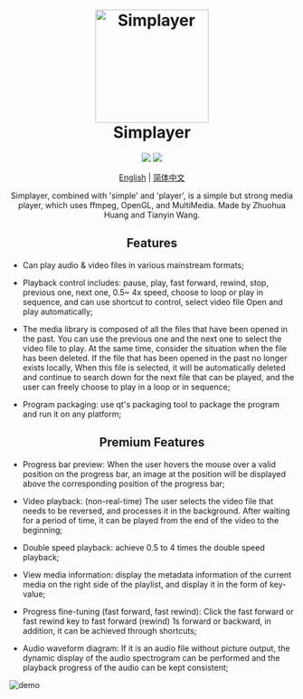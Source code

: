 <h1 align="center">
  <img src="https://user-images.githubusercontent.com/71301342/177238397-d2113bbf-67e5-4ed5-916d-75ba7cf9d8b0.png" alt="Simplayer" width="200">
  <br>Simplayer<br>
</h1>
<div align="center">
<img src="https://img.shields.io/badge/build-passing-brightgreen"/>
<img src="https://img.shields.io/badge/Qt-v6.2.2-blue"/>
</div>
<div align="center">

  [English](README.md) | [简体中文](README.zh-CN.md)
</div>
<p align="center">
Simplayer, combined with 'simple' and 'player', is a simple but strong media player, which uses ffmpeg, OpenGL, and MultiMedia. Made by Zhuohua Huang and Tianyin Wang.
</p>


## <div align="center">Features<div>

* Can play audio &amp; video files in various mainstream formats;

* Playback control includes: pause, play, fast forward, rewind, stop, previous one, next one, 0.5~ 4x speed, choose to loop or play in sequence, and can use shortcut to control, select video file Open and play automatically;

* The media library is composed of all the files that have been opened in the past.  You can use the previous one and the next one to select the video file to play.  At the same time, consider the situation when the file has been deleted.  If the file that has been opened in the past no longer exists locally, When this file is selected, it will be automatically deleted and continue to search down for the next file that can be played, and the user can freely choose to play in a loop or in sequence;

* Program packaging: use qt's packaging tool to package the program and run it on any platform;

## <div align="center">Premium Features<div>

* Progress bar preview: When the user hovers the mouse over a valid position on the progress bar, an image at the position will be displayed above the corresponding position of the progress bar;

* Video playback: (non-real-time) The user selects the video file that needs to be reversed, and processes it in the background.  After waiting for a period of time, it can be played from the end of the video to the beginning;

* Double speed playback: achieve 0.5 to 4 times the double speed playback;

* View media information: display the metadata information of the current media on the right side of the playlist, and display it in the form of key-value;

* Progress fine-tuning (fast forward, fast rewind): Click the fast forward or fast rewind key to fast forward (rewind) 1s forward or backward, in addition, it can be achieved through shortcuts;

* Audio waveform diagram: If it is an audio file without picture output, the dynamic display of the audio spectrogram can be performed and the playback progress of the audio can be kept consistent;


![demo](https://user-images.githubusercontent.com/78400045/172119035-a30b5d08-d148-45b4-af80-3e9b558c3d26.jpg)



